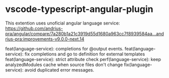 # vscode-typescript-angular-plugin
This extention uses unoficial angular language service: 
https://github.com/andrius-pra/angular/compare/7a280b1a21c3919d55d1680a963cc7f8939584aa...andrius-pra:improvements-v9.0.0-next.14

feat(language-service): completions for @output events.
feat(language-service): fix completions and go to definition for external templates
feat(language-service): strict attribute check
perf(language-service): keep analyzedModules cache when source files don't change
fix(language-service): avoid duplicated error messages.